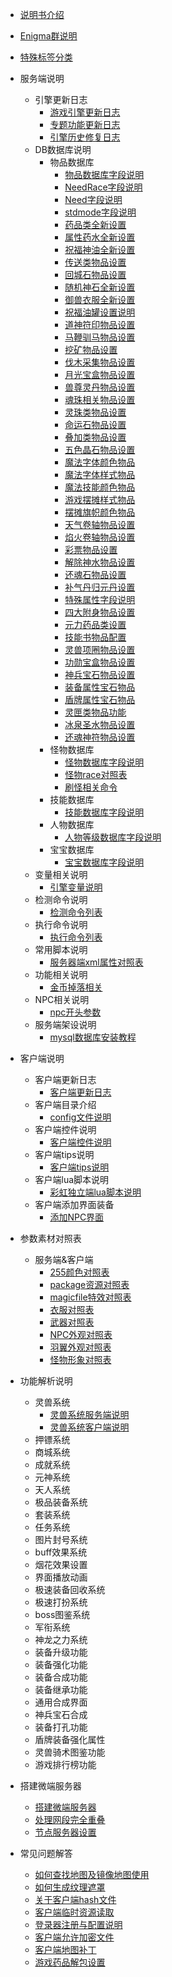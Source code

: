 

- [说明书介绍](home.md)
- [Enigma群说明](/eghelp.md)
- [特殊标签分类](/00/lable.md)

- 服务端说明
  - 引擎更新日志
    - [游戏引擎更新日志](/00/uplist.md)
    - [专题功能更新日志](/00/uplist1.md)
    - [引擎历史修复日志](/00/uplist2.md)
  - DB数据库说明
    - 物品数据库
	  - [物品数据库字段说明](/01/00/items.md)
	  - [NeedRace字段说明](/01/00/needrace.md)
	  - [Need字段说明](/01/00/need.md)
	  - [stdmode字段说明](/01/00/stdmode.md)
	  - [药品类全新设置](/01/00/xinyaopin.md)
	  - [属性药水全新设置](/01/00/shuxingyao.md)
	  - [祝福神油全新设置](/01/00/zhufushenyou.md)
	  - [传送类物品设置](/01/00/chuansong.md)
	  - [回城石物品设置](/01/00/huichengshi.md)
	  - [随机神石全新设置](/01/00/suijishi.md)
	  - [御兽衣服全新设置](/01/00/yushouyifu.md)
	  - [祝福油罐设置说明](/01/00/zhufuyou.md)
	  - [道神符印物品设置](/01/00/zhufuyou.md)
	  - [马鞭驯马物品设置](/01/00/zhufuyou.md)
	  - [挖矿物品设置](/01/00/zhufuyou.md)
	  - [伐木采集物品设置](/01/00/zhufuyou.md)
	  - [月光宝盒物品设置](/01/00/zhufuyou.md)
	  - [兽尊灵丹物品设置](/01/00/zhufuyou.md)
	  - [魂珠相关物品设置](/01/00/zhufuyou.md)
	  - [灵珠类物品设置](/01/00/zhufuyou.md)
	  - [命运石物品设置](/01/00/zhufuyou.md)
	  - [叠加类物品设置](/01/00/zhufuyou.md)
	  - [五色晶石物品设置](/01/00/zhufuyou.md)
	  - [魔法字体颜色物品](/01/00/zhufuyou.md)
	  - [魔法字体样式物品](/01/00/zhufuyou.md)
	  - [魔法技能颜色物品](/01/00/zhufuyou.md)
	  - [游戏摆摊样式物品](/01/00/zhufuyou.md)
	  - [摆摊旗帜颜色物品](/01/00/zhufuyou.md)
	  - [天气卷轴物品设置](/01/00/zhufuyou.md)
	  - [焰火卷轴物品设置](/01/00/zhufuyou.md)
	  - [彩票物品设置](/01/00/zhufuyou.md)
	  - [解除神水物品设置](/01/00/zhufuyou.md)
	  - [还魂石物品设置](/01/00/zhufuyou.md)
	  - [补气丹归元丹设置](/01/00/zhufuyou.md)
	  - [特殊属性字段说明](/01/00/zhufuyou.md)
	  - [四大附身物品设置](/01/00/zhufuyou.md)
	  - [元力药品类设置](/01/00/zhufuyou.md)
	  - [技能书物品配置](/01/00/zhufuyou.md)
	  - [灵兽项圈物品设置](/01/00/zhufuyou.md)
	  - [功勋宝盒物品设置](/01/00/zhufuyou.md)
	  - [神兵宝石物品设置](/01/00/zhufuyou.md)
	  - [装备属性宝石物品](/01/00/zhufuyou.md)
	  - [盾牌属性宝石物品](/01/00/zhufuyou.md)
	  - [灵匣类物品功能](/01/00/zhufuyou.md)
	  - [冰泉圣水物品设置](/01/00/zhufuyou.md)
	  - [还魂神符物品设置](/01/00/zhufuyou.md)
    - 怪物数据库
	  - [怪物数据库字段说明](/01/01/mon.md)
	  - [怪物race对照表](/01/01/race.md)
	  - [刷怪相关命令](/01/01/MonGen.md)
    - 技能数据库
	  - [技能数据库字段说明](/01/02/skill.md)
    - 人物数据库
	  - [人物等级数据库字段说明](/01/03/human.md)
    - 宝宝数据库
	  - [宝宝数据库字段说明](/01/04/pet.md)
  - 变量相关说明
    - [引擎变量说明](/00/uplist.md)
  - 检测命令说明
    - [检测命令列表](/00/uplist.md)
  - 执行命令说明
    - [执行命令列表](/00/uplist.md)
  - 常用脚本说明
    - [服务器端xml属性对照表](/00/uplist.md)
  - 功能相关说明
    - [金币掉落相关](/00/uplist.md)
  - NPC相关说明
    - [npc开头参数](/00/uplist.md)
  - 服务端架设说明
    - [mysql数据库安装教程](/00/uplist.md)
    				

- 客户端说明
  - 客户端更新日志
    - [客户端更新日志](/00/uplist.md)
  - 客户端目录介绍
    - [config文件说明](/00/uplist.md)
  - 客户端控件说明
    - [客户端控件说明](/00/uplist.md)
  - 客户端tips说明
    - [客户端tips说明](/00/uplist.md)
  - 客户端lua脚本说明
    - [彩虹独立端lua脚本说明](/00/uplist.md)
  - 客户端添加界面装备
    - [添加NPC界面](/00/uplist.md)
   
- 参数素材对照表
  - 服务端&客户端
    - [255颜色对照表](/02/uplist.md)
    - [package资源对照表](/02/uplist.md)
    - [magicfile特效对照表](/02/uplist.md)
    - [衣服对照表](/02/uplist.md)
    - [武器对照表](/02/uplist.md)
    - [NPC外观对照表](/02/uplist.md)
    - [羽翼外观对照表](/02/uplist.md)
    - [怪物形象对照表](/02/uplist.md)

- 功能解析说明
  - 灵兽系统
    - [灵兽系统服务端说明](/03/00/pet.md)
    - [灵兽系统客户端说明](/03/00/pet.md)
  - 押镖系统
  - 商城系统
  - 成就系统
  - 元神系统
  - 天人系统
  - 极品装备系统
  - 套装系统
  - 任务系统
  - 图片封号系统
  - buff效果系统
  - 烟花效果设置
  - 界面播放动画
  - 极速装备回收系统
  - 极速打扮系统
  - boss图鉴系统
  - 军衔系统
  - 神龙之力系统
  - 装备升级功能
  - 装备强化功能
  - 装备合成功能
  - 装备继承功能
  - 通用合成界面
  - 神兵宝石合成
  - 装备打孔功能
  - 盾牌装备强化属性
  - 灵兽骑术图鉴功能
  - 游戏排行榜功能

- 搭建微端服务器
  - [搭建微端服务器](/02/uplist.md)
  - [处理网段完全重叠](/02/uplist.md)
  - [节点服务器设置](/02/uplist.md)

- 常见问题解答
  - [如何查找地图及镜像地图使用](/02/uplist.md)
  - [如何生成纹理遮罩](/02/uplist.md)
  - [关于客户端hash文件](/02/uplist.md)
  - [客户端临时资源读取](/02/uplist.md)
  - [登录器注册与配置说明](/02/uplist.md)
  - [客户端允许加密文件](/02/uplist.md)
  - [客户端地图补丁](/02/uplist.md)
  - [游戏药品解包设置](/02/uplist.md)

